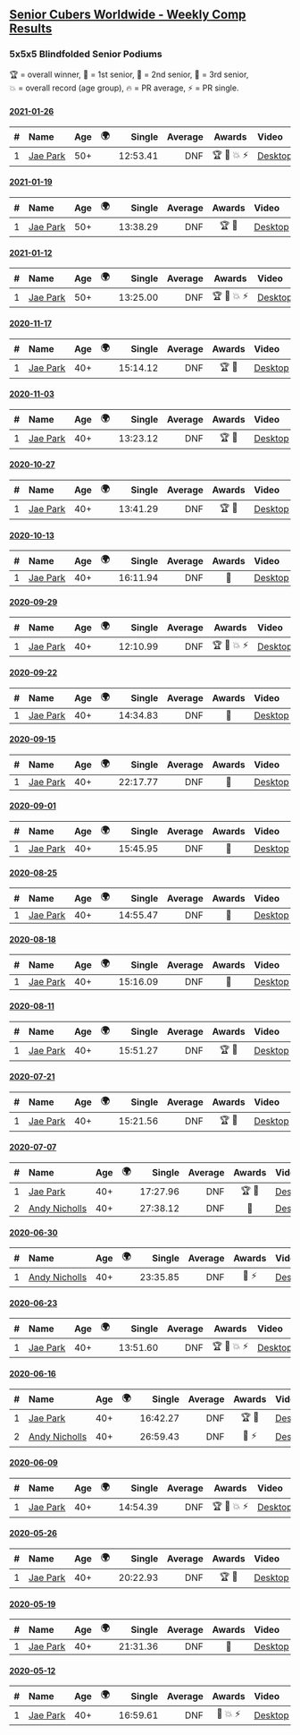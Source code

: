 <style>table {white-space: nowrap;}</style>
<link rel="stylesheet" type="text/css" href="/scw-comp/css/flags.css" />

## [Senior Cubers Worldwide - Weekly Comp Results](/scw-comp/results/)
### 5x5x5 Blindfolded Senior Podiums
<span style="white-space: nowrap;">🏆 = overall winner</span>, <span style="white-space: nowrap;">🥇 = 1st senior</span>, <span style="white-space: nowrap;">🥈 = 2nd senior</span>, <span style="white-space: nowrap;">🥉 = 3rd senior</span>, <span style="white-space: nowrap;">💥 = overall record (age group)</span>, <span style="white-space: nowrap;">🔥 = PR average</span>, <span style="white-space: nowrap;">⚡ = PR single</span>.



#### [2021-01-26](../../results/2021-01-26/555bf.md)

| # | Name | Age | 🌍 | Single | Average | Awards | Video |
| :--: | :-- | :--: | :--: | --: | --: | :--: | :-- |
| 1 | [Jae Park](../../persons/jae_park/555bf.md) | 50+ | <i class="flag flag-US" /> | 12:53.41 | DNF | 🏆 🥇 💥 ⚡ | [Desktop](https://www.facebook.com/events/712047552829208/permalink/713458466021450) / [Mobile](https://m.facebook.com/events/712047552829208?view=permalink&id=713458466021450) |

#### [2021-01-19](../../results/2021-01-19/555bf.md)

| # | Name | Age | 🌍 | Single | Average | Awards | Video |
| :--: | :-- | :--: | :--: | --: | --: | :--: | :-- |
| 1 | [Jae Park](../../persons/jae_park/555bf.md) | 50+ | <i class="flag flag-US" /> | 13:38.29 | DNF | 🏆 🥇 | [Desktop](https://www.facebook.com/events/442673873440898/permalink/442786040096348) / [Mobile](https://m.facebook.com/events/442673873440898?view=permalink&id=442786040096348) |

#### [2021-01-12](../../results/2021-01-12/555bf.md)

| # | Name | Age | 🌍 | Single | Average | Awards | Video |
| :--: | :-- | :--: | :--: | --: | --: | :--: | :-- |
| 1 | [Jae Park](../../persons/jae_park/555bf.md) | 50+ | <i class="flag flag-US" /> | 13:25.00 | DNF | 🏆 🥇 💥 ⚡ | [Desktop](https://www.facebook.com/events/290317685967985/permalink/296436035356150) / [Mobile](https://m.facebook.com/events/290317685967985?view=permalink&id=296436035356150) |

#### [2020-11-17](../../results/2020-11-17/555bf.md)

| # | Name | Age | 🌍 | Single | Average | Awards | Video |
| :--: | :-- | :--: | :--: | --: | --: | :--: | :-- |
| 1 | [Jae Park](../../persons/jae_park/555bf.md) | 40+ | <i class="flag flag-US" /> | 15:14.12 | DNF | 🏆 🥇 | [Desktop](https://www.facebook.com/events/475710776737006/permalink/479343509707066) / [Mobile](https://m.facebook.com/events/475710776737006?view=permalink&id=479343509707066) |


#### [2020-11-03](../../results/2020-11-03/555bf.md)

| # | Name | Age | 🌍 | Single | Average | Awards | Video |
| :--: | :-- | :--: | :--: | --: | --: | :--: | :-- |
| 1 | [Jae Park](../../persons/jae_park/555bf.md) | 40+ | <i class="flag flag-US" /> | 13:23.12 | DNF | 🏆 🥇 | [Desktop](https://www.facebook.com/events/2761297674142255/permalink/2766857480252941) / [Mobile](https://m.facebook.com/events/2761297674142255?view=permalink&id=2766857480252941) |

#### [2020-10-27](../../results/2020-10-27/555bf.md)

| # | Name | Age | 🌍 | Single | Average | Awards | Video |
| :--: | :-- | :--: | :--: | --: | --: | :--: | :-- |
| 1 | [Jae Park](../../persons/jae_park/555bf.md) | 40+ | <i class="flag flag-US" /> | 13:41.29 | DNF | 🏆 🥇 | [Desktop](https://www.facebook.com/events/376582863532396/permalink/377199060137443) / [Mobile](https://m.facebook.com/events/376582863532396?view=permalink&id=377199060137443) |


#### [2020-10-13](../../results/2020-10-13/555bf.md)

| # | Name | Age | 🌍 | Single | Average | Awards | Video |
| :--: | :-- | :--: | :--: | --: | --: | :--: | :-- |
| 1 | [Jae Park](../../persons/jae_park/555bf.md) | 40+ | <i class="flag flag-US" /> | 16:11.94 | DNF | 🥇 | [Desktop](https://www.facebook.com/events/773544990104744/permalink/775236469935596) / [Mobile](https://m.facebook.com/events/773544990104744?view=permalink&id=775236469935596) |


#### [2020-09-29](../../results/2020-09-29/555bf.md)

| # | Name | Age | 🌍 | Single | Average | Awards | Video |
| :--: | :-- | :--: | :--: | --: | --: | :--: | :-- |
| 1 | [Jae Park](../../persons/jae_park/555bf.md) | 40+ | <i class="flag flag-US" /> | 12:10.99 | DNF | 🏆 🥇 💥 ⚡ | [Desktop](https://www.facebook.com/events/1294868874190434/permalink/1297829270561061) / [Mobile](https://m.facebook.com/events/1294868874190434?view=permalink&id=1297829270561061) |

#### [2020-09-22](../../results/2020-09-22/555bf.md)

| # | Name | Age | 🌍 | Single | Average | Awards | Video |
| :--: | :-- | :--: | :--: | --: | --: | :--: | :-- |
| 1 | [Jae Park](../../persons/jae_park/555bf.md) | 40+ | <i class="flag flag-US" /> | 14:34.83 | DNF | 🥇 | [Desktop](https://www.facebook.com/events/4389765994427083/permalink/4409504225786593) / [Mobile](https://m.facebook.com/events/4389765994427083?view=permalink&id=4409504225786593) |

#### [2020-09-15](../../results/2020-09-15/555bf.md)

| # | Name | Age | 🌍 | Single | Average | Awards | Video |
| :--: | :-- | :--: | :--: | --: | --: | :--: | :-- |
| 1 | [Jae Park](../../persons/jae_park/555bf.md) | 40+ | <i class="flag flag-US" /> | 22:17.77 | DNF | 🥇 | [Desktop](https://www.facebook.com/events/345183733276011/permalink/346112609849790) / [Mobile](https://m.facebook.com/events/345183733276011?view=permalink&id=346112609849790) |


#### [2020-09-01](../../results/2020-09-01/555bf.md)

| # | Name | Age | 🌍 | Single | Average | Awards | Video |
| :--: | :-- | :--: | :--: | --: | --: | :--: | :-- |
| 1 | [Jae Park](../../persons/jae_park/555bf.md) | 40+ | <i class="flag flag-US" /> | 15:45.95 | DNF | 🥇 | [Desktop](https://www.facebook.com/events/341866283526200/permalink/345444923168336) / [Mobile](https://m.facebook.com/events/341866283526200?view=permalink&id=345444923168336) |

#### [2020-08-25](../../results/2020-08-25/555bf.md)

| # | Name | Age | 🌍 | Single | Average | Awards | Video |
| :--: | :-- | :--: | :--: | --: | --: | :--: | :-- |
| 1 | [Jae Park](../../persons/jae_park/555bf.md) | 40+ | <i class="flag flag-US" /> | 14:55.47 | DNF | 🥇 | [Desktop](https://www.facebook.com/events/2697073243839990/permalink/2699038830310098) / [Mobile](https://m.facebook.com/events/2697073243839990?view=permalink&id=2699038830310098) |

#### [2020-08-18](../../results/2020-08-18/555bf.md)

| # | Name | Age | 🌍 | Single | Average | Awards | Video |
| :--: | :-- | :--: | :--: | --: | --: | :--: | :-- |
| 1 | [Jae Park](../../persons/jae_park/555bf.md) | 40+ | <i class="flag flag-US" /> | 15:16.09 | DNF | 🥇 | [Desktop](https://www.facebook.com/events/2504353356469935/permalink/2508238276081443) / [Mobile](https://m.facebook.com/events/2504353356469935?view=permalink&id=2508238276081443) |

#### [2020-08-11](../../results/2020-08-11/555bf.md)

| # | Name | Age | 🌍 | Single | Average | Awards | Video |
| :--: | :-- | :--: | :--: | --: | --: | :--: | :-- |
| 1 | [Jae Park](../../persons/jae_park/555bf.md) | 40+ | <i class="flag flag-US" /> | 15:51.27 | DNF | 🏆 🥇 | [Desktop](https://www.facebook.com/events/329177618122625/permalink/334274350946285) / [Mobile](https://m.facebook.com/events/329177618122625?view=permalink&id=334274350946285) |


#### [2020-07-21](../../results/2020-07-21/555bf.md)

| # | Name | Age | 🌍 | Single | Average | Awards | Video |
| :--: | :-- | :--: | :--: | --: | --: | :--: | :-- |
| 1 | [Jae Park](../../persons/jae_park/555bf.md) | 40+ | <i class="flag flag-US" /> | 15:21.56 | DNF | 🏆 🥇 | [Desktop](https://www.facebook.com/events/2616944261905493/permalink/2619938194939433) / [Mobile](https://m.facebook.com/events/2616944261905493?view=permalink&id=2619938194939433) |


#### [2020-07-07](../../results/2020-07-07/555bf.md)

| # | Name | Age | 🌍 | Single | Average | Awards | Video |
| :--: | :-- | :--: | :--: | --: | --: | :--: | :-- |
| 1 | [Jae Park](../../persons/jae_park/555bf.md) | 40+ | <i class="flag flag-US" /> | 17:27.96 | DNF | 🏆 🥇 | [Desktop](https://www.facebook.com/events/296526488422565/permalink/300431004698780) / [Mobile](https://m.facebook.com/events/296526488422565?view=permalink&id=300431004698780) |
| 2 | [Andy Nicholls](../../persons/andy_nicholls/555bf.md) | 40+ | <i class="flag flag-GB" /> | 27:38.12 | DNF | 🥈 | [Desktop](https://www.facebook.com/events/296526488422565/permalink/301297647945449) / [Mobile](https://m.facebook.com/events/296526488422565?view=permalink&id=301297647945449) |

#### [2020-06-30](../../results/2020-06-30/555bf.md)

| # | Name | Age | 🌍 | Single | Average | Awards | Video |
| :--: | :-- | :--: | :--: | --: | --: | :--: | :-- |
| 1 | [Andy Nicholls](../../persons/andy_nicholls/555bf.md) | 40+ | <i class="flag flag-GB" /> | 23:35.85 | DNF | 🥇 ⚡ | [Desktop](https://www.facebook.com/events/348465022802357/permalink/352552605726932) / [Mobile](https://m.facebook.com/events/348465022802357?view=permalink&id=352552605726932) |

#### [2020-06-23](../../results/2020-06-23/555bf.md)

| # | Name | Age | 🌍 | Single | Average | Awards | Video |
| :--: | :-- | :--: | :--: | --: | --: | :--: | :-- |
| 1 | [Jae Park](../../persons/jae_park/555bf.md) | 40+ | <i class="flag flag-US" /> | 13:51.60 | DNF | 🏆 🥇 💥 ⚡ | [Desktop](https://www.facebook.com/events/850175445522887/permalink/850645842142514) / [Mobile](https://m.facebook.com/events/850175445522887?view=permalink&id=850645842142514) |

#### [2020-06-16](../../results/2020-06-16/555bf.md)

| # | Name | Age | 🌍 | Single | Average | Awards | Video |
| :--: | :-- | :--: | :--: | --: | --: | :--: | :-- |
| 1 | [Jae Park](../../persons/jae_park/555bf.md) | 40+ | <i class="flag flag-US" /> | 16:42.27 | DNF | 🏆 🥇 | [Desktop](https://www.facebook.com/events/208176410240808/permalink/209074773484305) / [Mobile](https://m.facebook.com/events/208176410240808?view=permalink&id=209074773484305) |
| 2 | [Andy Nicholls](../../persons/andy_nicholls/555bf.md) | 40+ | <i class="flag flag-GB" /> | 26:59.43 | DNF | 🥈 ⚡ | [Desktop](https://www.facebook.com/events/208176410240808/permalink/210968409961608) / [Mobile](https://m.facebook.com/events/208176410240808?view=permalink&id=210968409961608) |

#### [2020-06-09](../../results/2020-06-09/555bf.md)

| # | Name | Age | 🌍 | Single | Average | Awards | Video |
| :--: | :-- | :--: | :--: | --: | --: | :--: | :-- |
| 1 | [Jae Park](../../persons/jae_park/555bf.md) | 40+ | <i class="flag flag-US" /> | 14:54.39 | DNF | 🏆 🥇 💥 ⚡ | [Desktop](https://www.facebook.com/events/620460455211235/permalink/622707208319893) / [Mobile](https://m.facebook.com/events/620460455211235?view=permalink&id=622707208319893) |


#### [2020-05-26](../../results/2020-05-26/555bf.md)

| # | Name | Age | 🌍 | Single | Average | Awards | Video |
| :--: | :-- | :--: | :--: | --: | --: | :--: | :-- |
| 1 | [Jae Park](../../persons/jae_park/555bf.md) | 40+ | <i class="flag flag-US" /> | 20:22.93 | DNF | 🏆 🥇 | [Desktop](https://www.facebook.com/events/1531820936993798/permalink/1532726963569862) / [Mobile](https://m.facebook.com/events/1531820936993798?view=permalink&id=1532726963569862) |

#### [2020-05-19](../../results/2020-05-19/555bf.md)

| # | Name | Age | 🌍 | Single | Average | Awards | Video |
| :--: | :-- | :--: | :--: | --: | --: | :--: | :-- |
| 1 | [Jae Park](../../persons/jae_park/555bf.md) | 40+ | <i class="flag flag-US" /> | 21:31.36 | DNF | 🥇 | [Desktop](https://www.facebook.com/events/2608037409484307/permalink/2608621196092595) / [Mobile](https://m.facebook.com/events/2608037409484307?view=permalink&id=2608621196092595) |

#### [2020-05-12](../../results/2020-05-12/555bf.md)

| # | Name | Age | 🌍 | Single | Average | Awards | Video |
| :--: | :-- | :--: | :--: | --: | --: | :--: | :-- |
| 1 | [Jae Park](../../persons/jae_park/555bf.md) | 40+ | <i class="flag flag-US" /> | 16:59.61 | DNF | 🥇 💥 ⚡ | [Desktop](https://www.facebook.com/events/367340484222677/permalink/368393814117344) / [Mobile](https://m.facebook.com/events/367340484222677?view=permalink&id=368393814117344) |



<!-- Global site tag (gtag.js) - Google Analytics -->
<script async src="https://www.googletagmanager.com/gtag/js?id=UA-86348435-3"></script>
<script>window.dataLayer = window.dataLayer || []; function gtag() {dataLayer.push(arguments);} gtag('js', new Date()); gtag('config', 'UA-86348435-3');</script>
